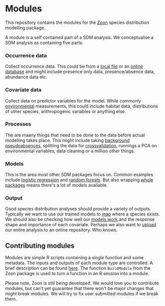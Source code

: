 Modules
=======

This repository contains the modules for the [Zoon](https://github.com/zoonproject/zoon) species distribution modelling package.

A module is a self contained part of a SDM analysis. We conceptualise a SDM analysis as containing five parts.

### Occurrence data

Collect occurrence data. This could be from a [local file](https://github.com/zoonproject/modules/blob/master/R/LocalOccurrenceData.R) or an [online database](https://github.com/zoonproject/modules/blob/master/R/SpOcc.R) and might include presence only data, presence/absence data, abundance data etc.

### Covariate data

Collect data on predictor variables for the model. While commonly [environmental](https://github.com/zoonproject/modules/blob/master/R/Bioclim.R) measurements, this could include habitat data, distributions of other species, anthropogenic variables or anything else.

### Processes

The are maany things that need to be done to the data before actual modelling takes place. This might include taking [background pseudoabsences](https://github.com/zoonproject/modules/blob/master/R/OneHundredBackground.R), splitting the data for [crossvalidation](https://github.com/zoonproject/modules/blob/master/R/Crossvalidate.R), runnings a PCA on environmental variables, data cleaning or a million other things.


### Models

This is the area most other SDM packages focus on. Common examples include [logistic regression](https://github.com/zoonproject/modules/blob/master/R/LogisticRegression.R) and [random forests](https://github.com/zoonproject/modules/blob/master/R/RandomForest.R). But also wrapping [whole packages](https://github.com/zoonproject/modules/blob/master/R/BiomodModel.R) means there's a lot of models available.


### Output

Good species distribution analyses should provide a variety of outputs. Typically we want to use our trained models to [map](https://github.com/zoonproject/modules/blob/master/R/SurfaceMap.R) where a species exists. We should also be checking how well our [models work](https://github.com/zoonproject/modules/blob/master/R/PerformanceMeasures.R) and the response shape and importance of each covariate. Perhaps we also want to [upload](https://github.com/zoonproject/modules/blob/master/R/Figshare.R) our entire analysis to an online repository. Who knows.



## Contributing modules

Modules are simple R scripts containing a single function and some metadata. The inputs and outputs of each module type are controlled. A brief description can be found [here](https://github.com/zoonproject/modules/blob/master/vignettes/Module_IO_for_devs.Rmd). The function `BuildModule` from the Zoon package is used to turn a function in an R session into a module. 

Please note, Zoon is still being developed. We would love you to contribute modules, but can't yet guarantee that there won't be major changes that might break modules. We will try to fix user submitted modules if we break them. 









